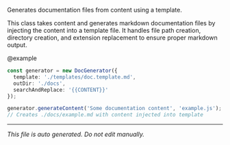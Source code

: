 Generates documentation files from content using a template.

This class takes content and generates markdown documentation files by injecting
the content into a template file. It handles file path creation, directory creation,
and extension replacement to ensure proper markdown output.

@example
```typescript
const generator = new DocGenerator({
  template: './templates/doc.template.md',
  outDir: './docs',
  searchAndReplace: '{{CONTENT}}'
});

generator.generateContent('Some documentation content', 'example.js');
// Creates ./docs/example.md with content injected into template
```


---

*This file is auto generated. Do not edit manually.*